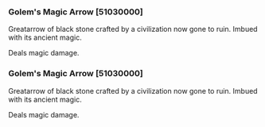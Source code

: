 ### Golem's Magic Arrow [51030000]

Greatarrow of black stone crafted by a civilization now gone to ruin. Imbued with its ancient magic.

Deals magic damage.### Golem's Magic Arrow [51030000]

Greatarrow of black stone crafted by a civilization now gone to ruin. Imbued with its ancient magic.

Deals magic damage.